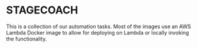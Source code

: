 # STAGECOACH

This is a collection of our automation tasks.  Most of the images use an AWS Lambda Docker image to allow for deploying on Lambda or locally invoking the functionality.
